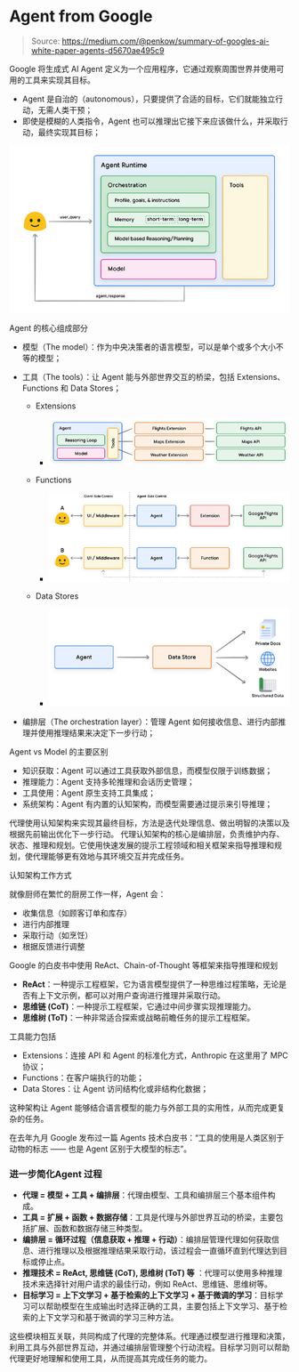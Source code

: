 # Agent from Google

> Source: https://medium.com/@penkow/summary-of-googles-ai-white-paper-agents-d5670ae495c9

Google 将生成式 AI Agent 定义为一个应用程序，它通过观察周围世界并使用可用的工具来实现其目标。

- Agent 是自治的（autonomous），只要提供了合适的目标，它们就能独立行动，无需人类干预；
- 即使是模糊的人类指令，Agent 也可以推理出它接下来应该做什么，并采取行动，最终实现其目标；

![img](assets/1*91JddBaf-n-9WUEKquW0Qw.png)

Agent 的核心组成部分

- 模型（The model）：作为中央决策者的语言模型，可以是单个或多个大小不等的模型；
- 工具（The tools）：让 Agent 能与外部世界交互的桥梁，包括 Extensions、Functions 和 Data Stores；
  - Extensions
    - ![img](assets/1*NtW2neKbQFUHWTkr0lL6Iw-20250122154942931.png)

  - Functions
    - ![img](assets/1*Av6SPvipSIW2PQSqA3t_aQ.png)

  - Data Stores
    - ![img](assets/1*wXV3AqYuMttSefkeGFtZeA-20250122155210004.png)

- 编排层（The orchestration layer）：管理 Agent 如何接收信息、进行内部推理并使用推理结果来决定下一步行动；

Agent vs Model 的主要区别

- 知识获取：Agent 可以通过工具获取外部信息，而模型仅限于训练数据；
- 推理能力：Agent 支持多轮推理和会话历史管理；
- 工具使用：Agent 原生支持工具集成；
- 系统架构：Agent 有内置的认知架构，而模型需要通过提示来引导推理；

代理使用认知架构来实现其最终目标，方法是迭代处理信息、做出明智的决策以及根据先前输出优化下一步行动。 代理认知架构的核心是编排层，负责维护内存、状态、推理和规划。它使用快速发展的提示工程领域和相关框架来指导推理和规划，使代理能够更有效地与其环境交互并完成任务。

认知架构工作方式

就像厨师在繁忙的厨房工作一样，Agent 会：
- 收集信息（如顾客订单和库存）
- 进行内部推理
- 采取行动（如烹饪）
- 根据反馈进行调整

Google 的白皮书中使用 ReAct、Chain-of-Thought 等框架来指导推理和规划

* **ReAct**：一种提示工程框架，它为语言模型提供了一种思维过程策略，无论是否有上下文示例，都可以对用户查询进行推理并采取行动。
* **思维链 (CoT)**：一种提示工程框架，它通过中间步骤实现推理能力。
* **思维树 (ToT)**：一种非常适合探索或战略前瞻任务的提示工程框架。

工具能力包括

- Extensions：连接 API 和 Agent 的标准化方式，Anthropic 在这里用了 MPC 协议；
- Functions：在客户端执行的功能；
- Data Stores：让 Agent 访问结构化或非结构化数据；

这种架构让 Agent 能够结合语言模型的能力与外部工具的实用性，从而完成更复杂的任务。

在去年九月 Google 发布过一篇 Agents 技术白皮书：“工具的使用是人类区别于动物的标志 —— 也是 Agent 区别于大模型的标志”。

### 进一步简化Agent 过程

- **代理 = 模型 + 工具 + 编排层**：代理由模型、工具和编排层三个基本组件构成。
- **工具 = 扩展 + 函数 + 数据存储**：工具是代理与外部世界互动的桥梁，主要包括扩展、函数和数据存储三种类型。
- **编排层 = 循环过程（信息获取 + 推理 + 行动）**：编排层管理代理如何获取信息、进行推理以及根据推理结果采取行动，该过程会一直循环直到代理达到目标或停止点。
- **推理技术 = ReAct,  思维链 (CoT), 思维树 (ToT) 等** ：代理可以使用多种推理技术来选择针对用户请求的最佳行动，例如 ReAct、思维链、思维树等。
- **目标学习 = 上下文学习 + 基于检索的上下文学习 + 基于微调的学习**：目标学习可以帮助模型在生成输出时选择正确的工具，主要包括上下文学习、基于检索的上下文学习和基于微调的学习三种方法。

这些模块相互关联，共同构成了代理的完整体系。代理通过模型进行推理和决策，利用工具与外部世界互动，并通过编排层管理整个行动流程。目标学习则可以帮助代理更好地理解和使用工具，从而提高其完成任务的能力。